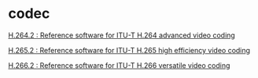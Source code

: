 # codec

[H.264.2 : Reference software for ITU-T H.264 advanced video coding](https://www.itu.int/rec/T-REC-H.264.2/en)

[H.265.2 : Reference software for ITU-T H.265 high efficiency video coding](https://www.itu.int/rec/T-REC-H.265.2/en)

[H.266.2 : Reference software for ITU-T H.266 versatile video coding](https://www.itu.int/rec/T-REC-H.266.2/en)
